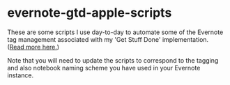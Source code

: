 # evernote-gtd-apple-scripts
These are some scripts I use day-to-day to automate some of the Evernote tag management associated with my 'Get Stuff Done' implementation. (<a href="http://www.thesecretweapon.org/the-daily-review" target="_blank">Read more here.</a>)

Note that you will need to update the scripts to correspond to the tagging and also notebook naming scheme you have used in your Evernote instance.
